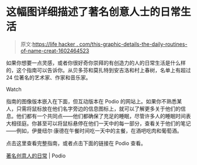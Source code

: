 # 这幅图详细描述了著名创意人士的日常生活

> 原文:[https://life hacker . com/this-graphic-details-the-daily-routines-of-name-creat-1602464523](https://lifehacker.com/this-graphic-details-the-daily-routines-of-famous-creat-1602464523)

如果你想要一点灵感，或者你很好奇你崇拜的有创造力的人的日常生活是什么样的，这个指南可以告诉你。从贝多芬和莫扎特到安吉洛和村上春树，名单上有超过 24 位著名的艺术家、作家和音乐家。

Watch

指南的图像版本嵌入在下面，但互动版本在 Podio 的网站上。如果你不熟悉某人，只需将鼠标放在他们名字旁边的信息图标上，就可以了解更多关于他们的信息。他们都有一个共同点——他们都确保了充足的睡眠，尽管许多人的睡眠时间表大相径庭。你甚至可以将鼠标悬停在他们一天中的每一部分，查看关于他们的笔记——例如，伊曼纽尔·康德在午餐时间吃一天中的主餐，在酒吧吃肉和葡萄酒。

点击这里查看完整指南，或者点击下面的链接在 Podio 查看。

[著名创意人的日常](https://podio.com/site/creative-routines) | Podio